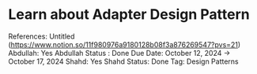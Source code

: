 # Learn about Adapter Design Pattern

References: Untitled (https://www.notion.so/11f980976a9180128b08f3a876269547?pvs=21) 
Abdullah: Yes
Abdullah Status : Done
Due Date: October 12, 2024 → October 17, 2024
Shahd: Yes
Shahd Status: Done
Tag: Design Patterns